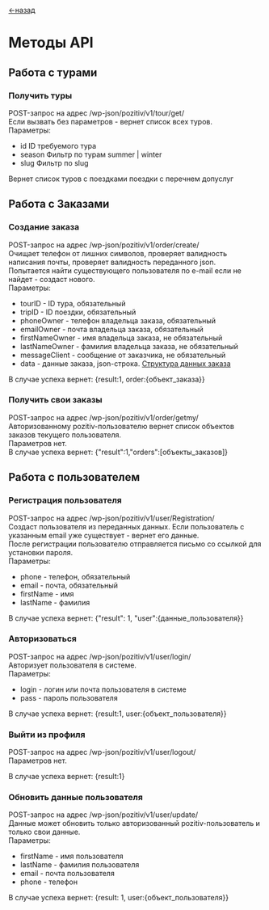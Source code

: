 [<-назад](/README.md)


# Методы API

## Работа с турами

### Получить туры
POST-запрос на адрес /wp-json/pozitiv/v1/tour/get/  
Если вызвать без параметров - вернет список всех туров.  
Параметры:  
- id        ID требуемого тура  
- season    Фильтр по турам summer | winter
- slug      Фильтр по slug

Вернет список туров с поездками поездки с перечнем допуслуг


## Работа с Заказами 

### Создание заказа
POST-запрос на адрес /wp-json/pozitiv/v1/order/create/  
Очищает телефон от лишних символов, проверяет валидность написания почты, проверяет валидность переданного json.  
Попытается найти существующего пользователя по e-mail если не найдет - создаст нового.  
Параметры:
- tourID            - ID тура, обязательный
- tripID            - ID поездки, обязательный
- phoneOwner        - телефон владельца заказа, обязательный
- emailOwner        - почта владельца заказа, обязательный
- firstNameOwner    - имя владельца заказа, не обязательный
- lastNameOwner     - фамилия владельца заказа, не обязательный
- messageClient     - сообщение от заказчика, не обязательный
- data              - данные заказа, json-строка. [Структура данных заказа](api-structures.md#orderStructure)

В случае успеха вернет: {result:1, order:{объект_заказа}}


### Получить свои заказы
POST-запрос на адрес /wp-json/pozitiv/v1/order/getmy/  
Авторизованному pozitiv-пользователю вернет список объектов заказов текущего пользователя.  
Параметров нет.  
В случае успеха вернет: {"result":1,"orders":[объекты_заказов]}


## Работа с пользователем

### Регистрация пользователя
POST-запрос на адрес /wp-json/pozitiv/v1/user/Registration/  
Создаст пользователя из переданных данных. Если пользователь с указанным email уже существует - вернет его данные.  
После регистрации пользователю отправляется письмо со ссылкой для установки пароля.  
Параметры:
- phone         - телефон, обязательный 
- email         - почта, обязательный
- firstName     - имя
- lastName      - фамилия

В случае успеха вернет: {"result": 1, "user":{данные_пользователя}}


### Авторизоваться
POST-запрос на адрес /wp-json/pozitiv/v1/user/login/  
Авторизует пользователя в системе.  
Параметры:  
- login     - логин или почта пользователя в системе
- pass      - пароль пользователя

В случае успеха вернет: {result:1, user:{объект_пользователя}}


### Выйти из профиля
POST-запрос на адрес /wp-json/pozitiv/v1/user/logout/  
Параметров нет.  

В случае успеха вернет: {result:1}


### Обновить данные пользователя
POST-запрос на адрес /wp-json/pozitiv/v1/user/update/  
Данные может обновить только авторизованный pozitiv-пользователь и только свои данные.  
Параметры:
- firstName     - имя пользователя
- lastName      - фамилия пользователя
- email         - почта пользователя
- phone         - телефон

В случае успеха вернет: {result: 1, user:{объект_пользователя}}
